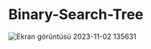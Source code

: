 # Binary-Search-Tree

![Ekran görüntüsü 2023-11-02 135631](https://github.com/Ekrem-Yilmaz/Binary-Search-Tree/assets/142319046/9376eb15-eec7-41d4-83ef-4746409e70d8)
